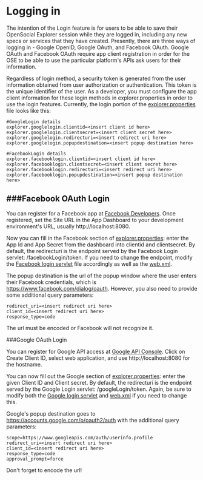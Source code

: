 <!--
 * Licensed to the Apache Software Foundation (ASF) under one
 * or more contributor license agreements.  See the NOTICE file
 * distributed with this work for additional information
 * regarding copyright ownership.  The ASF licenses this file
 * to you under the Apache License, Version 2.0 (the
 * "License"); you may not use this file except in compliance
 * with the License.  You may obtain a copy of the License at
 *
 *   http://www.apache.org/licenses/LICENSE-2.0
 *
 * Unless required by applicable law or agreed to in writing,
 * software distributed under the License is distributed on an
 * "AS IS" BASIS, WITHOUT WARRANTIES OR CONDITIONS OF ANY
 * KIND, either express or implied.  See the License for the
 * specific language governing permissions and limitations
 * under the License.
-->
Logging in
====================
The intention of the Login feature is for users to be able to save their OpenSocial Explorer
session while they are logged in, including any new specs or services that they have created.
Presently, there are three ways of logging in - Google OpenID, Google OAuth, and Facebook OAuth.
Google OAuth and Facebook OAuth require app client registration in order for the OSE to be able 
to use the particular platform's APIs ask users for their information.

Regardless of login method, a security token is generated from the user information obtained 
from user authorization or authentication. This token is the unique identifier of the user.
As a developer, you must configure the app client information for these login methods in explorer.properties
in order to use the login features. Currently, the login portion of the [explorer.properties](https://github.com/OpenSocial/explorer/blob/master/java/server/config/opensocial-explorer.properties)
file looks like this:

	#GoogleLogin details
	explorer.googlelogin.clientid=<insert client id here>
	explorer.googlelogin.clientsecret=<insert client secret here>
	explorer.googlelogin.redirecturi=<insert redirect uri here>
	explorer.googlelogin.popupdestination=<insert popup destination here>
	
	#FacebookLogin details
	explorer.facebooklogin.clientid=<insert client id here>
	explorer.facebooklogin.clientsecret=<insert client secret here>
	explorer.facebooklogin.redirecturi=<insert redirect uri here>
	explorer.facebooklogin.popupdestination=<insert popup destination here>

###Facebook OAuth Login
---------------------
You can register for a Facebook app at [Facebook Developers](https://developers.facebook.com/apps).
Once registered, set the Site URL in the App Dashboard to your development environment's URL, usually http://localhost:8080.

Now you can fill in the Facebook section of [explorer.properties](https://github.com/OpenSocial/explorer/blob/master/java/server/config/opensocial-explorer.properties):
enter the App Id and App Secret from the dashboard into clientid and clientsecret.
By default, the redirecturi is the endpoint served by the Facebook Login servlet: /facebookLogin/token.
If you need to change the endpoint, modify the [Facebook login servlet](https://github.com/OpenSocial/explorer/blob/master/java/server/src/main/java/org/opensocial/explorer/server/login/FacebookLoginServlet.java)
file accordingly as well as the [web.xml](https://github.com/OpenSocial/explorer/blob/master/java/server/src/main/webapp/WEB-INF/web.xml).

The popup destination is the url of the popup window where the user enters their Facebook credentials, which is
https://www.facebook.com/dialog/oauth. However, you also need to provide some additional query parameters:

	redirect_uri=<insert redirect uri here>
	client_id=<insert redirect uri here>
	response_type=code
	
The url must be encoded or Facebook will not recognize it.

###Google OAuth Login

You can register for Google API access at [Google API Console](https://code.google.com/apis/console).
Click on Create Client ID, select web application, and use http://localhost:8080 for the hostname.

You can now fill out the Google section of [explorer.properties](https://github.com/OpenSocial/explorer/blob/master/java/server/config/opensocial-explorer.properties):
enter the given Client ID and Client secret.
By default, the redirecturi is the endpoint served by the Google Login servlet: /googleLogin/token.
Again, be sure to modify both the [Google login servlet](https://github.com/OpenSocial/explorer/blob/master/java/server/src/main/java/org/opensocial/explorer/server/login/GoogleLoginServlet.java) 
and [web.xml](https://github.com/OpenSocial/explorer/blob/master/java/server/src/main/webapp/WEB-INF/web.xml) if you need to change this.

Google's popup destination goes to https://accounts.google.com/o/oauth2/auth with the additional query parameters:

	scope=https://www.googleapis.com/auth/userinfo.profile
	redirect_uri=<insert redirect uri here>
	client_id=<insert redirect uri here>
	response_type=code
	approval_prompt=force

Don't forget to encode the url!

